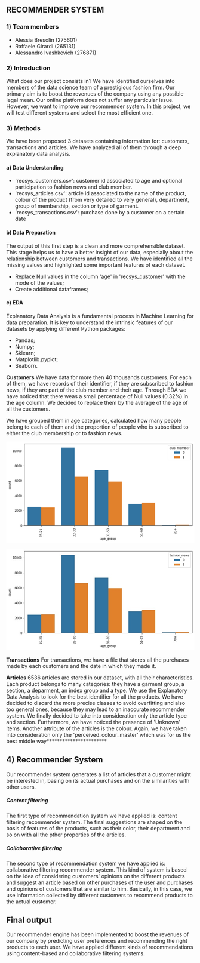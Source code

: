 ## RECOMMENDER SYSTEM

### 1) Team members
- Alessia Bresolin (275601)
- Raffaele Girardi (265131)
- Alessandro Ivashkevich (276871)

### 2) Introduction
What does our project consists in? We have identified ourselves into members of the data science team of a prestigious fashion firm. Our primary aim is to boost the revenues of the company using any possible legal mean. 
Our online platform does not suffer any particular issue. However, we want to improve our recommender system. In this project, we will test different systems and select the most efficient one.

### 3) Methods
We have been proposed 3 datasets containing information for: customers, transactions and articles. We have analyzed all of them through a deep explanatory data analysis. 

#### a) Data Understanding
- 'recsys_customers.csv': customer id associated to age and optional participation to fashion news and club member.
- 'recsys_articles.csv': article id associated to the name of the product, colour of the product (from very detailed to very general), department, group of membership, section or type of garment.
- 'recsys_transactions.csv': purchase done by a customer on a certain date

#### b) Data Preparation 
The output of this first step is a clean and more comprehensible dataset. This stage helps us to have a better insight of our data, especially about the relationship between customers and transactions. We have identified all the missing values and highlighted some important features of each dataset.
- Replace Null values in the column 'age' in 'recsys_customer' with the mode of the values;
- Create additional dataframes;

#### c) EDA
Explanatory Data Analysis is a fundamental process in Machine Learning for data preparation. It is key to understand the intrinsic features of our datasets by applying different Python packages:
- Pandas;
- Numpy;
- Sklearn;
- Matplotlib.pyplot;
- Seaborn.

**Customers**
We have data for more then 40 thousands customers. For each of them, we have records of their identifier, if they are subscribed to fashion news, if they are part of the club member and their age. Through EDA we have noticed that there weas a small percentage of Null values (0.32%) in the age column. We decided to replace them by the average of the age of all the customers. 

We have grouped them in age categories, calculated how many people belong to each of them and the proportion of people who is subscribed to either the club membership or to fashion news.

![Club Membership!](images/club_membership.png 'Club Membership')

![Fashion News!](images/fashion_news.jpg 'Fashion News')

**Transactions**
For transactions, we have a file that stores all the purchases made by each customers and the date in which they made it. 

**Articles**
6536 articles are stored in our dataset, with all their characteristics. Each product belongs to many categories: they have a garment group, a section, a deparment, an index group and a type. We use the Explanatory Data Analysis to look for the best identifier for all the products. We have decided to discard the more precise classes to avoid overfitting and also too general ones, because they may lead to an inaccurate recommender system. We finally decided to take into consideration only the article type and section. Furthermore, we have noticed the presence of 'Unknown' items.
Another attribute of the articles is the colour. Again, we have taken into consideration only the 'perceived_colour_master' which was for us the best middle way***********************








## 4) Recommender System
Our recommender system generates a list of articles that a customer might be interested in, basing on its actual purchases and on the similarities with other users. 

##### Content filtering 
The first type of recommendation system we have applied is: content filtering recommender system. 
The final suggestions are shaped on the basis of features of the products, such as their color, their department and so on with all the pther properties of the articles.

##### Collaborative filtering
The second type of recommendation system we have applied is: collaborative filtering recommender system.
This kind of system is based on the idea of considering customers' opinions on the different products and suggest an article based on other purchases of the user and purchases and opinions of customers that are similar to him. Basically, in this case, we use information collected by different customers to recommend products to the actual customer.

## Final output
Our recommender engine has been implemented to boost the revenues of our company by predicting user preferences and recommending the right products to each user. We have applied different kinds of recommendations using content-based and collaborative filtering systems. 

